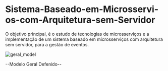 # Sistema-Baseado-em-Microsservi-os-com-Arquitetura-sem-Servidor
O objetivo principal, é o estudo de tecnologias de microsserviços e a implementação de um sistema baseado em microsserviços com arquitetura sem servidor, para a gestão de eventos.


![geral_model](https://github.com/klyn3/Sistema-Baseado-em-Microsservi-os-com-Arquitetura-sem-Servidor/assets/69215487/d5b4b1df-e564-4f4a-99da-77771d8ab89e)

--Modelo Geral Defenido--
